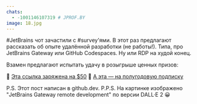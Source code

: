 ```yaml
---
chats:
  - -1001146107319 # JPROF.BY
image: 18.jpg
---
```


\#JetBrains чот зачастили с \#survey\'ями\. В этот раз предлагают рассказать об опыте удалённой разработки \(не работы\!\)\. Типа\, про JetBrains Gateway или GitHub Codespaces\. Ну или RDP на худой конец\.

Взамен предлагают испытать удачу в розыгрыше ценных призов:

🤑 [Эта ссылка заряжена на $50](https://surveys.jetbrains.com/s3/remote-development-user-survey)
🎁 [А эта — на полугодовую подписку](https://surveys.jetbrains.com/s3/remote-development-user-survey)

P\.S\. Этот пост написан в github\.dev\.
P\.P\.S\. На картинке изображено \"JetBrains Gateway remote development\" по версии DALL·E 2 😀
